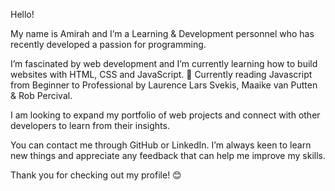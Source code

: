 Hello!

My name is Amirah and I’m a Learning & Development personnel who has recently developed a passion for programming.

I’m fascinated by web development and I’m currently learning how to build websites with HTML, CSS and JavaScript. 
📖 Currently reading Javascript from Beginner to Professional by Laurence Lars Svekis, Maaike van Putten & Rob Percival.

I am looking to expand my portfolio of web projects and connect with other developers to learn from their insights.

You can contact me through GitHub or LinkedIn. 
I’m always keen to learn new things and appreciate any feedback that can help me improve my skills.

Thank you for checking out my profile! 😊
<!---
AmirahParman/AmirahParman is a ✨ special ✨ repository because its `README.md` (this file) appears on your GitHub profile.
You can click the Preview link to take a look at your changes.
--->
